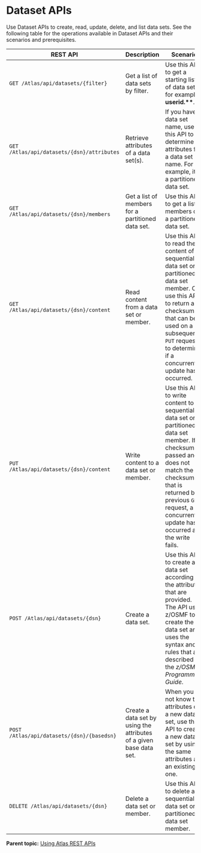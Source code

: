 # Dataset APIs

Use Dataset APIs to create, read, update, delete, and list data sets. See the following table for the operations available in Dataset APIs and their scenarios and prerequisites.

|REST API|Description|Scenario|Prerequisites|
|--------|-----------|--------|-------------|
|`GET /Atlas/api/datasets/{filter}`|Get a list of data sets by filter.|Use this API to get a starting list of data sets, for example, **userid.\*\***.|z/OSMF restfiles|
|`GET /Atlas/api/datasets/{dsn}/attributes`|Retrieve attributes of a data set\(s\).|If you have a data set name, use this API to determine attributes for a data set name. For example, it is a partitioned data set.|z/OSMF restfiles|
|`GET /Atlas/api/datasets/{dsn}/members`|Get a list of members for a partitioned data set.|Use this API to get a list of members of a partitioned data set.|z/OSMF restfiles|
|`GET /Atlas/api/datasets/{dsn}/content`|Read content from a data set or member.|Use this API to read the content of a sequential data set or partitioned data set member. Or use this API to return a checksum that can be used on a subsequent `PUT` request to determine if a concurrent update has occurred.|z/OSMF restfiles|
|`PUT /Atlas/api/datasets/{dsn}/content`|Write content to a data set or member.|Use this API to write content to a sequential data set or partitioned data set member. If a checksum is passed and it does not match the checksum that is returned by a previous `GET` request, a concurrent update has occurred and the write fails.|z/OSMF restfiles|
|`POST /Atlas/api/datasets/{dsn}`|Create a data set.|Use this API to create a data set according to the attributes that are provided. The API uses z/OSMF to create the data set and uses the syntax and rules that are described in the *z/OSMF Programming Guide*.|z/OSMF restfiles|
|`POST /Atlas/api/datasets/{dsn}/{basedsn}`|Create a data set by using the attributes of a given base data set.|When you do not know the attributes of a new data set, use this API to create a new data set by using the same attributes as an existing one.|z/OSMF|
|`DELETE /Atlas/api/datasets/{dsn}`|Delete a data set or member.|Use this API to delete a sequential data set or partitioned data set member.|z/OSMF restfiles|

**Parent topic:** [Using Atlas REST APIs](../topics/usingatlasrestapis.md)
